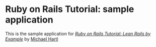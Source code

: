 # Ruby on Rails Tutorial: sample application

This is the sample application for 
[*Ruby on Rails Tutorial: Lean Rails by Example*](http://railstutorial.org/)
by [Michael Hartl](http://michaelhartl.com/)